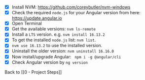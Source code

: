 - [x] Install NVM: <https://github.com/coreybutler/nvm-windows>
- [x] Check the required `node.js` for your Angular version from here: https://update.angular.io
- [x] Open Terminal
- [x] Get the available versions: `nvm ls-remote`
- [x] Install a `LTS` version. e.g. `nvm install 16.13.2`
- [x] To get the installed `node.js` list: `nvm list`.
- [x] `nvm use 16.13.2` to use the installed version.
- [x] Uninstall the older version: `nvm uninstall 16.16.0`
- [x] Now install/upgrade Angular: ` npm i -g @angular/cli`
- [x] Check Angular version by `ng version`

Back to [[0 - Project Steps]]